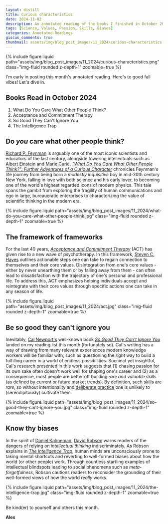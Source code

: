 ```yaml
---
layout: distill
title: Curious characteristics
date: 2024-11-02
description: An annotated reading of the books I finished in October 2024.
tags: [Science, Values, Passion, Skills, Biases]
categories: Annotated-Readings
giscus_comments: true
thumbnail: assets/img/blog_post_images/11_2024/curious-characteristics.png
---
```


<div class="l-page">
  {% include figure.liquid path="assets/img/blog_post_images/11_2024/curious-characteristics.png" class="img-fluid rounded z-depth-1" zoomable=true %}
</div>

I'm early in posting this month's annotated reading. Here's to good fall vibes! Let's dive in.

## Books Read in October 2024
1. What Do You Care What Other People Think?
2. Acceptance and Commitment Therapy
3. So Good They Can't Ignore You
4. The Intelligence Trap

## Do *you* care what other people think?

[Richard P. Feynman](https://en.wikipedia.org/wiki/Richard_Feynman) is arguably one of the most iconic scientists and educators of the last century, alongside towering intellectuals such as [Albert Einstein](https://en.wikipedia.org/wiki/Albert_Einstein) and [Marie Curie](https://en.wikipedia.org/wiki/Marie_Curie). [*"What Do You Care What Other People Think?": Further Adventures of a Curious Character*](https://en.wikipedia.org/wiki/What_Do_You_Care_What_Other_People_Think%3F) chronicles Feynman's life journey from being born a *modestly inquisitive* boy in mid-20th century New York, falling in love with both science and his early lover, to becoming one of the world's highest regarded icons of modern physics. This tale spans the gambit from exploring the fragility of human communications and ego in large, bureaucratic enterprises to characterizing the value of scientific thinking in the modern era.

<div class="l-body">
  {% include figure.liquid path="assets/img/blog_post_images/11_2024/what-do-you-care-what-other-people-think.jpg" class="img-fluid rounded z-depth-1" zoomable=true %}
</div>

## The framework of frameworks

For the last 40 years, [*Acceptance and Commitment Therapy*](https://stevenchayes.com/books/) (ACT) has given rise to a new wave of psychotherapy. In this framework, [Steven C. Hayes](https://stevenchayes.com/) outlines actionable steps one can take to regain connection to themselves and their core values. Disintegration from one's core values - either by never unearthing them or by falling away from them - can often lead to dissatisfaction with the trajectory of one's personal and professional life. To address this, ACT emphasizes helping individuals accept and reintegrate with their core values through specific actions one can take in any season of life.

<div class="l-body">
  {% include figure.liquid path="assets/img/blog_post_images/11_2024/act.jpg" class="img-fluid rounded z-depth-1" zoomable=true %}
</div>

## Be so good they can't ignore you

Inevitably, [Cal Newport's](https://calnewport.com/) well-known book [*So Good They Can't Ignore You*](https://www.amazon.com/Good-They-Cant-Ignore-You/dp/1455509124) landed on my reading list this month (fortunately so). Cal's writing has a way of drawing from many relevant experiences modern knowledge workers will be familiar with, such as questioning the *right* way to build a fulfilling career in a world of endless possibilities. Succinct yet insightful, Cal's research presented in this work suggests that (1) chasing passion for its own sake often doesn't work well for shaping one's career and (2) as a consequence, most people are better off building *rare and valuable* skills (as defined by current or future market trends). By definition, such skills are *rare*, so without intentionality and [deliberate practice](https://en.wikipedia.org/wiki/Practice_(learning_method)#Deliberate_practice) one is unlikely to (serendipitously) cultivate them.

<div class="l-body">
  {% include figure.liquid path="assets/img/blog_post_images/11_2024/so-good-they-cant-ignore-you.jpg" class="img-fluid rounded z-depth-1" zoomable=true %}
</div>

## Know thy biases

In the spirit of [Daniel Kahneman](https://en.wikipedia.org/wiki/Daniel_Kahneman), [David Robson](https://davidrobson.me/) warns readers of the dangers of relying on *intellectual thinking* indiscriminately. As Robson explains in [*The Intelligence Trap*](https://davidrobson.me/books/the-intelligence-trap/), human minds are unconsciously prone to taking mental shortcuts and reverting to well-formed biases about how the world (or other people) work. Through countless startling examples of intellectual blindspots leading to social phenomena such as *meta-forgetfulness*, Robson cautions readers to reconsider the grounding of their well-formed views of how the world *really* works.

<div class="l-body">
  {% include figure.liquid path="assets/img/blog_post_images/11_2024/the-intelligence-trap.jpg" class="img-fluid rounded z-depth-1" zoomable=true %}
</div>

Be kind(er) to yourself and others this month.

**Alex**